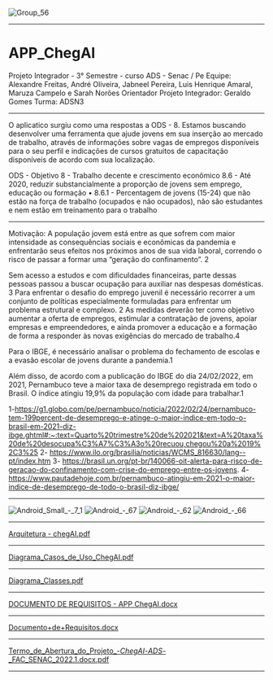 ![Group_56](https://user-images.githubusercontent.com/95599130/165654245-c26f404c-28bc-4a0d-b55b-cd19452d54f0.png)



__________________________________________________________

# APP_ChegAI
Projeto Integrador - 3° Semestre - curso ADS - Senac / Pe
Equipe: Alexandre Freitas, André Oliveira, Jabneel Pereira, Luis Henrique Amaral, Maruza Campelo e Sarah Norões
Orientador Projeto Integrador: Geraldo Gomes
Turma: ADSN3
__________________________________________________________

O aplicatico surgiu como uma respostas a ODS - 8. Estamos buscando desenvolver uma ferramenta que ajude jovens em sua inserção ao mercado de trabalho, através de informações sobre vagas de empregos disponíveis para o seu perfil e indicações de cursos gratuitos de capacitação disponíveis de acordo com sua localização.
 
ODS - Objetivo 8 - Trabalho decente e crescimento econômico
8.6 - Até 2020, reduzir substancialmente a proporção de jovens sem emprego, educação ou formação
•  8.6.1 - Percentagem de jovens (15-24) que não estão na força de trabalho (ocupados e não ocupados), não são estudantes e nem estão em treinamento para o trabalho

__________________________________________________________
Motivação: 
A população jovem está entre as que sofrem com maior intensidade as consequências sociais e econômicas da pandemia e enfrentarão seus efeitos nos próximos anos de sua vida laboral, correndo o risco de passar a formar uma “geração do confinamento”. 2

Sem acesso a estudos e com dificuldades financeiras, parte dessas pessoas passou a buscar ocupação para auxiliar nas despesas domésticas. 3
Para enfrentar o desafio do emprego juvenil é necessário recorrer a um conjunto de políticas especialmente formuladas para enfrentar um problema estrutural e complexo. 2
As medidas deverão ter como objetivo aumentar a oferta de empregos, estimular a contratação de jovens, apoiar empresas e empreendedores, e ainda promover a educação e a formação de forma a responder às novas exigências do mercado de trabalho.4

Para o IBGE, é necessário analisar o problema do fechamento de escolas e a evasão escolar de jovens durante a pandemia.1

Além disso, de acordo com a publicação do IBGE do dia 24/02/2022, em 2021, Pernambuco teve a maior taxa de desemprego registrada em todo o Brasil. O índice atingiu 19,9% da população com idade para trabalhar.1

1-https://g1.globo.com/pe/pernambuco/noticia/2022/02/24/pernambuco-tem-199percent-de-desemprego-e-atinge-o-maior-indice-em-todo-o-brasil-em-2021-diz-ibge.ghtml#:~:text=Quarto%20trimestre%20de%202021&text=A%20taxa%20de%20desocupa%C3%A7%C3%A3o%20recuou,chegou%20a%2019%2C3%25
2- https://www.ilo.org/brasilia/noticias/WCMS_816630/lang--pt/index.htm
3- https://brasil.un.org/pt-br/140066-oit-alerta-para-risco-de-geracao-do-confinamento-com-crise-do-emprego-entre-os-jovens.
4- https://www.pautadehoje.com.br/pernambuco-atingiu-em-2021-o-maior-indice-de-desemprego-de-todo-o-brasil-diz-ibge/


__________________________________________________________
![Android_Small_-_7_1](https://user-images.githubusercontent.com/95599130/165653862-f1bbe0ee-3180-4f0b-a3dc-8234bae8f50d.png) ![Android_-_67](https://user-images.githubusercontent.com/95599130/165653948-1e71ba55-5136-40aa-88c9-6a12f80aa44b.png) ![Android_-_62](https://user-images.githubusercontent.com/95599130/165653985-05ecd18e-c3e2-438e-8c91-edc3af503593.png) ![Android_-_66](https://user-images.githubusercontent.com/95599130/165654181-55834391-d897-43c8-81c1-dc9c3f0e460d.png)

___________________________________________________________

[Arquitetura - chegAI.pdf](https://github.com/oandreoliveira/ChegAI/blob/main/Arquitetura%20-%20chegAI.pdf)
___________________________________________________________
[Diagrama_Casos_de_Uso_ChegAI.pdf](https://github.com/oandreoliveira/ChegAI/blob/main/Diagrama_Casos_de_Uso_ChegAI.pdf)
___________________________________________________________
[Diagrama_Classes.pdf](https://github.com/oandreoliveira/ChegAI/blob/main/Diagrama_Classes.pdf)
___________________________________________________________
[DOCUMENTO DE REQUISITOS - APP ChegAI.docx](https://github.com/oandreoliveira/ChegAI/blob/main/DOCUMENTO%20DE%20REQUISITOS%20-%20APP%20ChegAI.docx)
___________________________________________________________
[Documento+de+Requisitos.docx](https://github.com/oandreoliveira/ChegAI/blob/main/Documento%2Bde%2BRequisitos.docx)
___________________________________________________________
[Termo_de_Abertura_do_Projeto_-_ChegAI_-_ADS_-_FAC_SENAC_2022.1.docx.pdf](https://github.com/oandreoliveira/ChegAI/blob/main/Termo_de_Abertura_do_Projeto_-_ChegAI_-_ADS_-_FAC_SENAC_2022.1.docx.pdf)

___________________________________________________________
